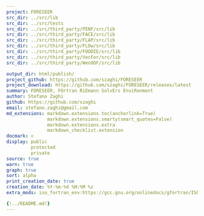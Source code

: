 ```yaml
---
project: FORESEER
src_dir: ../src/lib
src_dir: ../src/tests
src_dir: ../src/third_party/PENF/src/lib
src_dir: ../src/third_party/FACE/src/lib
src_dir: ../src/third_party/FLAP/src/lib
src_dir: ../src/third_party/FLOw/src/lib
src_dir: ../src/third_party/FOODIE/src/lib
src_dir: ../src/third_party/VecFor/src/lib
src_dir: ../src/third_party/WenOOF/src/lib

output_dir: html/publish/
project_github: https://github.com/szaghi/FORESEER
project_download: https://github.com/szaghi/FORESEER/releases/latest
summary: FORESEER, FOrtran RiEmann SolvErs EnviRonment
author: Stefano Zaghi
github: https://github.com/szaghi
email: stefano.zaghi@gmail.com
md_extensions: markdown.extensions.toc(anchorlink=True)
               markdown.extensions.smarty(smart_quotes=False)
               markdown.extensions.extra
               markdown_checklist.extension
docmark: <
display: public
         protected
         private
source: true
warn: true
graph: true
sort: alpha
print_creation_date: true
creation_date: %Y-%m-%d %H:%M %z
extra_mods: iso_fortran_env:https://gcc.gnu.org/onlinedocs/gfortran/ISO_005fFORTRAN_005fENV.html

{!../README.md!}
---
```

